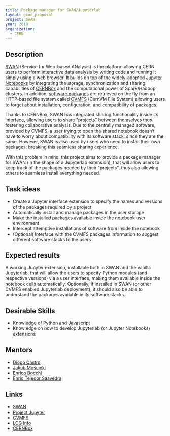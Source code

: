 ```yaml
---
title: Package manager for SWAN/Jupyterlab
layout: gsoc_proposal
project: SWAN
year: 2019
organization:
  - CERN
---
```


## Description
[SWAN](https://cern.ch/swan) (Service for Web-based ANalysis) is the platform allowing CERN users to perform interactive data analysis by writing code and running it simply using a web browser. It builds on top of the widely-adopted [Jupyter Notebooks](https://jupyter.org/) by integrating the storage, synchronization and sharing capabilities of [CERNBox](http://cern.ch/cernbox) and the computational power of Spark/Hadoop clusters. In addition, [software packages](http://lcginfo.cern.ch/) are retrieved on the fly from an HTTP-based file system called [CVMFS](https://cernvm.cern.ch/portal/filesystem) (CernVM File System) allowing users to forget about installation, configuration, and compatibility of packages.

Thanks to CERNBox, SWAN has integrated sharing functionality inside its interface, allowing users to share "projects" between themselves thus fostering collaborative analysis. Due to the centrally managed software, provided by CVMFS, a user trying to open the shared notebook doesn’t have to worry about compatibility with its software stack, since they are the same. However, SWAN is also used by users who need to install their own packages, breaking this seamless sharing experience.

With this problem in mind, this project aims to provide a package manager for SWAN (in the shape of a Jupyterlab extension), that will allow users to keep track of the packages needed by their "projects", thus also allowing others to seamless install everything needed.

## Task ideas
  * Create a Jupyter interface extension to specify the names and versions of the packages required by a project
  * Automatically install and manage packages in the user storage
  * Make the installed packages available inside the notebook user environment
  * Intercept attemptive installations of software from inside the notebook
  * (Optional) Interface with the CVMFS packages information to suggest different software stacks to the users

## Expected results

A working Jupyter extension, installable both in SWAN and the vanilla Jupyterlab, that will allow the users to specify Python modules (and respective versions) via a user interface, making them available inside the notebook cells automatically.
Optionally, if installed in SWAN (or other CVMFS enabled Jupyterlab deployment), it should also be able to understand the packages available in its software stacks.

## Desirable Skills
  * Knowledge of Python and Javascript
  * Knowledge on how to develop Jupyterlab (or Jupyter Notebooks) extensions

## Mentors 
  * [Diogo Castro](mailto:diogo.castro@cern.ch)
  * [Jakub Moscicki](mailto:jakub.moscicki@cern.ch)
  * [Enrico Bocchi](mailto:enrico.bocchi@cern.ch)
  * [Enric Tejedor Saavedra](mailto:etejedor@cern.ch)

## Links
  * [SWAN](https://cern.ch/swan)
  * [Project Jupyter](https://jupyter.org/)
  * [CVMFS](https://cernvm.cern.ch/portal/filesystem)
  * [LCG Info](http://lcginfo.cern.ch/)
  * [CERNBox](http://cern.ch/cernbox)
